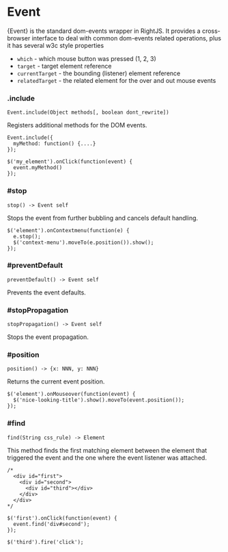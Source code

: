 # Event

{Event} is the standard dom-events wrapper in RightJS. It provides a
cross-browser interface to deal with common dom-events related operations,
plus it has several w3c style properties

* `which` - which mouse button was pressed (1, 2, 3)
* `target` - target element reference
* `currentTarget` - the bounding (listener) element reference
* `relatedTarget` - the related element for the over and out mouse events


### .include

    Event.include(Object methods[, boolean dont_rewrite])

Registers additional methods for the DOM events.

    Event.include({
      myMethod: function() {....}
    });

    $('my_element').onClick(function(event) {
      event.myMethod()
    });


### #stop

    stop() -> Event self

Stops the event from further bubbling and cancels default handling.

    $('element').onContextmenu(function(e) {
      e.stop();
      $('context-menu').moveTo(e.position()).show();
    });


### #preventDefault

    preventDefault() -> Event self

Prevents the event defaults.


### #stopPropagation

    stopPropagation() -> Event self

Stops the event propagation.


### #position

    position() -> {x: NNN, y: NNN}

Returns the current event position.

    $('element').onMouseover(function(event) {
      $('nice-looking-title').show().moveTo(event.position());
    });


### #find

    find(String css_rule) -> Element

This method finds the first matching element between the element that
triggered the event and the one where the event listener was attached.

    /*
      <div id="first">
        <div id="second">
          <div id="third"></div>
        </div>
      </div>
    */

    $('first').onClick(function(event) {
      event.find('div#second');
    });

    $('third').fire('click');



